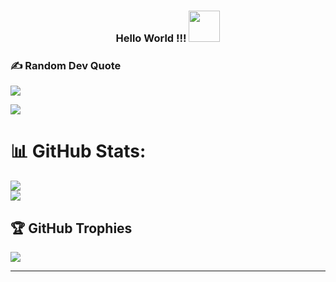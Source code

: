 ### <p align="center"> Hello World !!! <img src="https://media.giphy.com/media/mGcNjsfWAjY5AEZNw6/giphy.gif" width="50"></p>

### ✍️ Random Dev Quote
![](https://quotes-github-readme.vercel.app/api?type=horizontal&theme=tokyonight)

[![](https://visitcount.itsvg.in/api?id=DevanshSampat&label=Profile%20Views&color=6&icon=5&pretty=true)](https://visitcount.itsvg.in)

<!-- ## 🌐 Socials: -->
<!-- [![LinkedIn](https://img.shields.io/badge/LinkedIn-%230077B5.svg?logo=linkedin&logoColor=white)](https://linkedin.com/in/https://in.linkedin.com/in/shruti-solani)  -->

# 📊 GitHub Stats:
![](https://github-readme-stats.vercel.app/api?username=DevanshSampat&theme=ayu-mirage&hide_border=false&include_all_commits=true&count_private=true)<br/>
![](https://github-readme-streak-stats.herokuapp.com/?user=DevanshSampat&theme=ayu-mirage&hide_border=false)<br/>

## 🏆 GitHub Trophies
![](https://github-profile-trophy.vercel.app/?username=DevanshSampat&theme=nord&no-frame=true&no-bg=true&margin-w=4)


---
